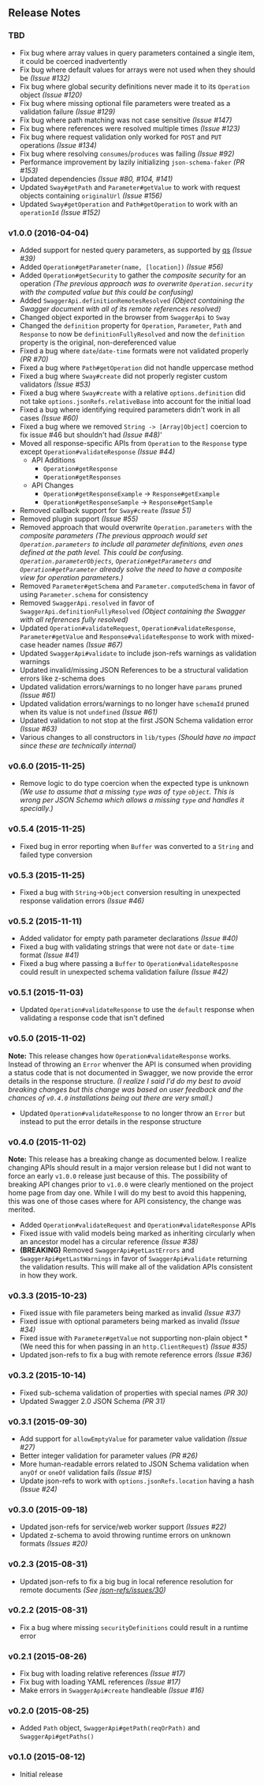## Release Notes

### TBD

* Fix bug where array values in query parameters contained a single item, it could be coerced inadvertently
* Fix bug where default values for arrays were not used when they should be *(Issue #132)*
* Fix bug where global security definitions never made it to its `Operation` object *(Issue #120)*
* Fix bug where missing optional file parameters were treated as a validation failure *(Issue #129)*
* Fix bug where path matching was not case sensitive *(Issue #147)*
* Fix bug where references were resolved multiple times *(Issue #123)*
* Fix bug where request validation only worked for `POST` and `PUT` operations *(Issue #134)*
* Fix bug where resolving `consumes`/`produces` was failing *(Issue #92)*
* Performance improvement by lazily initializing `json-schema-faker` *(PR #153)*
* Updated dependencies *(Issue #80, #104, #141)*
* Updated `Sway#getPath` and `Parameter#getValue` to work with request objects containing `originalUrl` *(Issue #156)*
* Updated `Sway#getOperation` and `Path#getOperation` to work with an `operationId` *(Issue #152)*

### v1.0.0 (2016-04-04)

* Added support for nested query parameters, as supported by [qs](https://github.com/ljharb/qs) *(Issue #39)*
* Added `Operation#getParameter(name, [location])` *(Issue #56)*
* Added `Operation#getSecurity` to gather the _composite security_ for an operation *(The previous approach was to
overwrite `Operation.security` with the computed value but this could be confusing)*
* Added `SwaggerApi.definitionRemotesResolved` *(Object containing the Swagger document with all of its remote
references resolved)*
* Changed object exported in the browser from `SwaggerApi` to `Sway`
* Changed the `definition` property for `Operation`, `Parameter`, `Path` and `Response` to now be
`definitionFullyResolved` and now the `definition` property is the original, non-dereferenced value
* Fixed a bug where `date`/`date-time` formats were not validated properly *(PR #70)*
* Fixed a bug where `Path#getOperation` did not handle uppercase method
* Fixed a bug where `Sway#create` did not properly register custom validators *(Issue #53)*
* Fixed a bug where `Sway#create` with a relative `options.definition` did not take `options.jsonRefs.relativeBase`
into account for the initial load
* Fixed a bug where identifying required parameters didn't work in all cases *(Issue #60)*
* Fixed a bug where we removed `String -> [Array|Object]` coercion to fix issue #46 but shouldn't had *(Issue #48)*'
* Moved all response-specific APIs from `Operation` to the `Response` type except `Operation#validateResponse` *(Issue #44)*
    * API Additions
        * `Operation#getResponse`
        * `Operation#getResponses`
    * API Changes
        * `Operation#getResponseExample` -> `Response#getExample`
        * `Operation#getResponseSample` -> `Response#getSample`
* Removed callback support for `Sway#create` *(Issue 51)*
* Removed plugin support *(Issue #55)*
* Removed approach that would overwrite `Operation.parameters` with the _composite parameters_ *(The previous approach
would set `Operation.parameters` to include all parameter definitions, even ones defined at the path level.  This could
be confusing.  `Operation.parameterObjects`, `Operation#getParameters` and `Operation#getParameter` already solve the
need to have a _composite view_ for operation parameters.)*
* Removed `Parameter#getSchema` and `Parameter.computedSchema` in favor of using `Parameter.schema` for consistency
* Removed `SwaggerApi.resolved` in favor of `SwaggerApi.definitionFullyResolved` *(Object containing the Swagger
with all references fully resolved)*
* Updated `Operation#validateRequest`, `Operation#validateResponse`, `Parameter#getValue` and
`Response#validateResponse` to work with mixed-case header names *(Issue #67)*
* Updated `SwaggerApi#validate` to include json-refs warnings as validation warnings
* Updated invalid/missing JSON References to be a structural validation errors like z-schema does
* Updated validation errors/warnings to no longer have `params` pruned *(Issue #61)*
* Updated validation errors/warnings to no longer have `schemaId` pruned when its value is not `undefined` *(Issue #61)*
* Updated validation to not stop at the first JSON Schema validation error *(Issue #63)*
* Various changes to all constructors in `lib/types` *(Should have no impact since these are technically internal)*

### v0.6.0 (2015-11-25)

* Remove logic to do type coercion when the expected type is unknown *(We use to assume that a missing `type` was of
`type` `object`.  This is wrong per JSON Schema which allows a missing `type` and handles it specially.)*

### v0.5.4 (2015-11-25)

* Fixed bug in error reporting when `Buffer` was converted to a `String` and failed type conversion

### v0.5.3 (2015-11-25)

* Fixed a bug with `String`->`Object` conversion resulting in unexpected response validation errors *(Issue #46)*

### v0.5.2 (2015-11-11)

* Added validator for empty path parameter declarations *(Issue #40)*
* Fixed a bug with validating strings that were not `date` or `date-time` format *(Issue #41)*
* Fixed a bug where passing a `Buffer` to `Operation#validateResposne` could result in unexpected schema validation failure *(Issue #42)*

### v0.5.1 (2015-11-03)

* Updated `Operation#validateResponse` to use the `default` response when validating a response code that isn't defined

### v0.5.0 (2015-11-02)

**Note:** This release changes how `Operation#validateResponse` works.  Instead of throwing an `Error` whenver the API
is consumed when providing a status code that is not documented in Swagger, we now provide the error details in the
response structure.  *(I realize I said I'd do my best to avoid breaking changes but this change was based on user
feedback and the chances of `v0.4.0` installations being out there are very small.)*

* Updated `Operation#validateResponse` to no longer throw an `Error` but instead to put the error details in the response structure

### v0.4.0 (2015-11-02)

**Note:** This release has a breaking change as documented below.  I realize changing APIs should result in a major
version release but I did not want to force an early `v1.0.0` release just because of this.  The possibility of
breaking API changes prior to `v1.0.0` were clearly mentioned on the project home page from day one.  While I will
do my best to avoid this happening, this was one of those cases where for API consistency, the change was merited.

* Added `Operation#validateRequest` and `Operation#validateResponse` APIs
* Fixed issue with valid models being marked as inheriting circularly when an ancestor model has a circular reference *(Issue #38)*
* **(BREAKING)** Removed `SwaggerApi#getLastErrors` and `SwaggerApi#getLastWarnings` in favor of `SwaggerApi#validate`
returning the validation results.  This will make all of the validation APIs consistent in how they work.

### v0.3.3 (2015-10-23)

* Fixed issue with file parameters being marked as invalid *(Issue #37)*
* Fixed issue with optional parameters being marked as invalid *(Issue #34)*
* Fixed issue with `Parameter#getValue` not supporting non-plain object *(We need this for when passing in an `http.ClientRequest`) *(Issue #35)*
* Updated json-refs to fix a bug with remote reference errors *(Issue #36)*

### v0.3.2 (2015-10-14)

* Fixed sub-schema validation of properties with special names *(PR 30)*
* Updated Swagger 2.0 JSON Schema *(PR 31)*

### v0.3.1 (2015-09-30)

* Add support for `allowEmptyValue` for parameter value validation *(Issue #27)*
* Better integer validation for parameter values *(PR #26)*
* More human-readable errors related to JSON Schema validation when `anyOf` or `oneOf` validation fails *(Issue #15)*
* Update json-refs to work with `options.jsonRefs.location` having a hash *(Issue #24)*

### v0.3.0 (2015-09-18)

* Updated json-refs for service/web worker support *(Issues #22)*
* Updated z-schema to avoid throwing runtime errors on unknown formats *(Issues #20)*

### v0.2.3 (2015-08-31)

* Updated json-refs to fix a big bug in local reference resolution for remote documents *(See [json-refs/issues/30](https://github.com/whitlockjc/json-refs/issues/30))*

### v0.2.2 (2015-08-31)

* Fix a bug where missing `securityDefinitions` could result in a runtime error

### v0.2.1 (2015-08-26)

* Fix bug with loading relative references *(Issue #17)*
* Fix bug with loading YAML references *(Issue #17)*
* Make errors in `SwaggerApi#create` handleable *(Issue #16)*

### v0.2.0 (2015-08-25)

* Added `Path` object, `SwaggerApi#getPath(reqOrPath)` and `SwaggerApi#getPaths()`

### v0.1.0 (2015-08-12)

* Initial release

